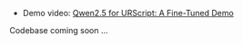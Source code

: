 - Demo video:
  [Qwen2.5 for URScript: A Fine-Tuned Demo](https://www.youtube.com/watch?v=yr4ICo1q6MQ)

Codebase coming soon ...
